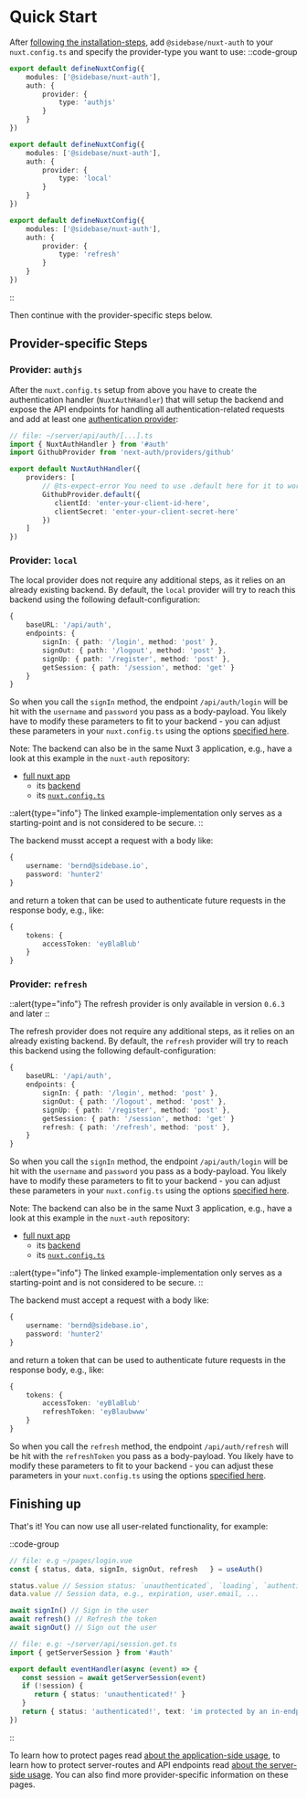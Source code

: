 # Quick Start

After [following the installation-steps](/nuxt-auth/v0.6/getting-started/installation), add `@sidebase/nuxt-auth` to your `nuxt.config.ts` and specify the provider-type you want to use:
::code-group
```ts [authjs]
export default defineNuxtConfig({
    modules: ['@sidebase/nuxt-auth'],
    auth: {
        provider: {
            type: 'authjs'
        }
    }
})
```
```ts [local]
export default defineNuxtConfig({
    modules: ['@sidebase/nuxt-auth'],
    auth: {
        provider: {
            type: 'local'
        }
    }
})
```
```ts [refresh]
export default defineNuxtConfig({
    modules: ['@sidebase/nuxt-auth'],
    auth: {
        provider: {
            type: 'refresh'
        }
    }
})
```
::

Then continue with the provider-specific steps below.

## Provider-specific Steps

### Provider: `authjs`

After the `nuxt.config.ts` setup from above you have to create the authentication handler (`NuxtAuthHandler`) that will setup the backend and expose the API endpoints for handling all authentication-related requests and add at least one [authentication provider](https://next-auth.js.org/providers/):

```ts
// file: ~/server/api/auth/[...].ts
import { NuxtAuthHandler } from '#auth'
import GithubProvider from 'next-auth/providers/github'

export default NuxtAuthHandler({
    providers: [
        // @ts-expect-error You need to use .default here for it to work during SSR. May be fixed via Vite at some point
        GithubProvider.default({
           clientId: 'enter-your-client-id-here',
           clientSecret: 'enter-your-client-secret-here'
        })
    ]
})
```

### Provider: `local`

The local provider does not require any additional steps, as it relies on an already existing backend. By default, the `local` provider will try to reach this backend using the following default-configuration:
```ts
{
    baseURL: '/api/auth',
    endpoints: {
        signIn: { path: '/login', method: 'post' },
        signOut: { path: '/logout', method: 'post' },
        signUp: { path: '/register', method: 'post' },
        getSession: { path: '/session', method: 'get' }
    }
}
```

So when you call the `signIn` method, the endpoint `/api/auth/login` will be hit with the `username` and `password` you pass as a body-payload. You likely have to modify these parameters to fit to your backend - you can adjust these parameters in your `nuxt.config.ts` using the options [specified here](/nuxt-auth/v0.6/configuration/nuxt-config).

Note: The backend can also be in the same Nuxt 3 application, e.g., have a look at this example in the `nuxt-auth` repository:
- [full nuxt app](https://github.com/sidebase/nuxt-auth/tree/main/playground-local)
    - its [backend](https://github.com/sidebase/nuxt-auth/tree/main/playground-local/server/api/auth)
    - its [`nuxt.config.ts`](https://github.com/sidebase/nuxt-auth/blob/main/playground-local/nuxt.config.ts)

::alert{type="info"}
The linked example-implementation only serves as a starting-point and is not considered to be secure.
::

The backend musst accept a request with a body like:
```ts
{
    username: 'bernd@sidebase.io',
    password: 'hunter2'
}
```

and return a token that can be used to authenticate future requests in the response body, e.g., like:
```ts
{
    tokens: {
        accessToken: 'eyBlaBlub'
    }
}
```

### Provider: `refresh`
::alert{type="info"}
The refresh provider is only available in version `0.6.3` and later
::

The refresh provider does not require any additional steps, as it relies on an already existing backend. By default, the `refresh` provider will try to reach this backend using the following default-configuration:
```ts
{
    baseURL: '/api/auth',
    endpoints: {
        signIn: { path: '/login', method: 'post' },
        signOut: { path: '/logout', method: 'post' },
        signUp: { path: '/register', method: 'post' },
        getSession: { path: '/session', method: 'get' }
        refresh: { path: '/refresh', method: 'post' },
    }
}
```

So when you call the `signIn` method, the endpoint `/api/auth/login` will be hit with the `username` and `password` you pass as a body-payload. You likely have to modify these parameters to fit to your backend - you can adjust these parameters in your `nuxt.config.ts` using the options [specified here](/nuxt-auth/v0.6/configuration/nuxt-config).

Note: The backend can also be in the same Nuxt 3 application, e.g., have a look at this example in the `nuxt-auth` repository:
- [full nuxt app](https://github.com/sidebase/nuxt-auth/tree/main/playground-refresh)
    - its [backend](https://github.com/sidebase/nuxt-auth/tree/main/playground-refresh/server/api/auth)
    - its [`nuxt.config.ts`](https://github.com/sidebase/nuxt-auth/blob/main/playground-refresh/nuxt.config.ts)

::alert{type="info"}
The linked example-implementation only serves as a starting-point and is not considered to be secure.
::

The backend must accept a request with a body like:
```ts
{
    username: 'bernd@sidebase.io',
    password: 'hunter2'
}
```

and return a token that can be used to authenticate future requests in the response body, e.g., like:
```ts
{
    tokens: {
        accessToken: 'eyBlaBlub'
        refreshToken: 'eyBlaubwww'
    }
}
```

So when you call the `refresh` method, the endpoint `/api/auth/refresh` will be hit with the `refreshToken` you pass as a body-payload. You likely have to modify these parameters to fit to your backend - you can adjust these parameters in your `nuxt.config.ts` using the options [specified here](/nuxt-auth/v0.6/configuration/nuxt-config).

## Finishing up

That's it! You can now use all user-related functionality, for example:

::code-group
```ts [Application side]
// file: e.g ~/pages/login.vue
const { status, data, signIn, signOut, refresh   } = useAuth()

status.value // Session status: `unauthenticated`, `loading`, `authenticated`
data.value // Session data, e.g., expiration, user.email, ...

await signIn() // Sign in the user
await refresh() // Refresh the token 
await signOut() // Sign out the user

```
```ts [authjs: Server side]
// file: e.g: ~/server/api/session.get.ts
import { getServerSession } from '#auth'

export default eventHandler(async (event) => {
   const session = await getServerSession(event)
   if (!session) {
      return { status: 'unauthenticated!' }
   }
   return { status: 'authenticated!', text: 'im protected by an in-endpoint check', session }
})
```
::

To learn how to protect pages read [about the application-side usage](/nuxt-auth/v0.6/application-side), to learn how to protect server-routes and API endpoints read [about the server-side usage](/nuxt-auth/v0.6/server-side). You can also find more provider-specific information on these pages.
